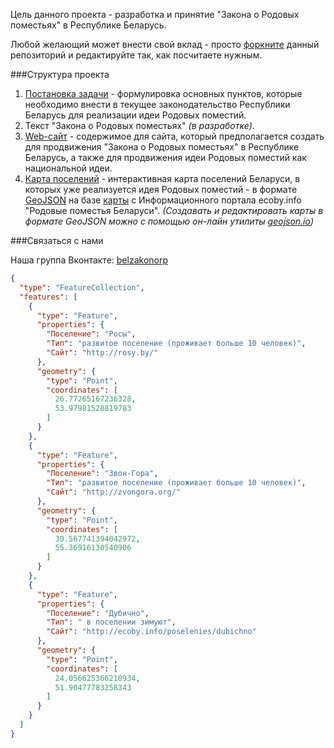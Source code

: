 Цель данного проекта - разработка и принятие "Закона о Родовых поместьях" в Республике Беларусь.
 
Любой желающий может внести свой вклад - просто [форкните](https://ru.wikipedia.org/wiki/%D0%A4%D0%BE%D1%80%D0%BA) данный репозиторий и редактируйте так, как посчитаете нужным.

###Структура проекта

1. [Постановка задачи](postanovka-zadachi.md) - формулировка основных пунктов, которые необходимо внести в текущее законодательство Республики Беларусь для реализации идеи Родовых поместий.
2. Текст "Закона о Родовых поместьях" *(в разработке)*.
3. [Web-сайт](/website) - содержимое для сайта, который предполагается создать для продвижения "Закона о Родовых поместьях" в Республике Беларусь, а также для продвижения идеи Родовых поместий как национальной идеи.
4. [Карта поселений](poselenia-rb.geojson) - интерактивная карта поселений Беларуси, в которых уже реализуется идея Родовых поместий - в формате [GeoJSON](https://en.wikipedia.org/wiki/GeoJSON) на базе [карты](http://ecoby.info/poselenies) с Информационного портала ecoby.info "Родовые поместья Беларуси". *(Создавать и редактировать карты в формате GeoJSON можно с помощью он-лайн утилиты [geojson.io](http://geojson.io))*

###Связаться с нами

Наша группа Вконтакте: [belzakonorp](http://vk.com/belzakonorp)

```geojson
{
  "type": "FeatureCollection",
  "features": [
    {
      "type": "Feature",
      "properties": {
        "Поселение": "Росы",
        "Тип": "развитое поселение (проживает больше 10 человек)",
        "Сайт": "http://rosy.by/"
      },
      "geometry": {
        "type": "Point",
        "coordinates": [
          26.77265167236328,
          53.97981528819783
        ]
      }
    },
    {
      "type": "Feature",
      "properties": {
        "Поселение": "Звон-Гора",
        "Тип": "развитое поселение (проживает больше 10 человек)",
        "Сайт": "http://zvongora.org/"
      },
      "geometry": {
        "type": "Point",
        "coordinates": [
          30.567741394042972,
          55.36916130540906
        ]
      }
    },
    {
      "type": "Feature",
      "properties": {
        "Поселение": "Дубично",
        "Тип": " в поселении зимуют",
        "Сайт": "http://ecoby.info/poselenies/dubichno"
      },
      "geometry": {
        "type": "Point",
        "coordinates": [
          24.056625366210934,
          51.90477783258343
        ]
      }
    }
  ]
}
```
